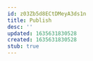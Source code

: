 ```yaml
---
id: z03Zb5d8ECtDMeyA3ds1n
title: Publish
desc: ''
updated: 1635631830528
created: 1635631830528
stub: true
---
```


